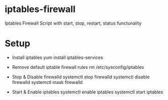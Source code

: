 # iptables-firewall
Iptables Firewall Script with start, stop, restart, status functunality

# Setup
* Install iptables
yum install iptables-services

* Remove default iptable firewall rules
rm /etc/sysconfig/iptables

* Stop & Disable firewalld
systemctl stop firewalld
systemctl disable firewalld
systemctl mask firewalld

* Start & Enable iptables
systemctl enable iptables
systemctl start iptables
